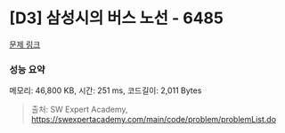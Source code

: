 # [D3] 삼성시의 버스 노선 - 6485 

[문제 링크](https://swexpertacademy.com/main/code/problem/problemDetail.do?contestProbId=AWczm7QaACgDFAWn) 

### 성능 요약

메모리: 46,800 KB, 시간: 251 ms, 코드길이: 2,011 Bytes



> 출처: SW Expert Academy, https://swexpertacademy.com/main/code/problem/problemList.do
